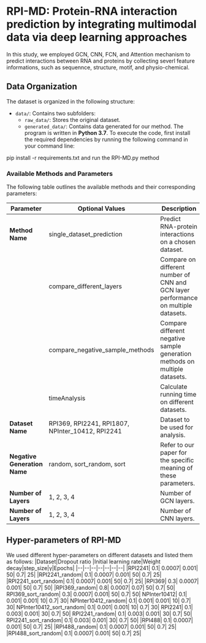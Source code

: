 
# RPI-MD: Protein-RNA interaction prediction by integrating multimodal data via deep learning approaches

In this study, we employed GCN, CNN, FCN, and Attention mechanism to predict interactions between RNA and proteins by collecting severl feature informations, such as sequennce, structure, motif, and physio-chemical.

## Data Organization

The dataset is organized in the following structure:

- `data/`: Contains two subfolders:
  - `raw_data/`: Stores the original dataset.
  - `generated_data/`: Contains data generated for our method.
The program is written in **Python 3.7**. To execute the code, first install the required dependencies by running the following command in your command line:

pip install -r requirements.txt and run the RPI-MD.py method

### Available Methods and Parameters

The following table outlines the available methods and their corresponding parameters:

| Parameter          | Optional Values                               | Description                                                         |
|-------------------|-----------------------------------------------|---------------------------------------------------------------------|
| **Method Name**   | single_dataset_prediction                     | Predict RNA-protein interactions on a chosen dataset.                 |
|                   | compare_different_layers                      | Compare on different number of CNN and GCN layer performance on multiple datasets.                   |
|                   | compare_negative_sample_methods               | Compare different negative sample generation methods on multiple datasets.|
|                   | timeAnalysis                                  | Calculate running time on different datasets.                         |
| **Dataset Name**  | RPI369, RPI2241, RPI1807, NPInter_10412, RPI2241 | Dataset to be used for analysis.                                      |
| **Negative Generation Name** | random, sort_random, sort | Refer to our paper for the specific meaning of these parameters. |
| **Number of Layers** | 1, 2, 3, 4                                   | Number of GCN layers.     
| **Number of Layers** | 1, 2, 3, 4                                   | Number of CNN layers.                                         |

## Hyper-parameters of RPI-MD
We used different hyper-parameters on different datasets and listed them as follows:
|Dataset|Dropout ratio  |Initial learning rate|Weight decay|step_size|γ|Epochs|
|--|--|--|--|--|--|--|
|RPI2241|	0.1|	0.0007|	0.001|	50|	0.7|	25|
|RPI2241_random|	0.1|	0.0007|	0.001|	50|	0.7|	25|
|RPI2241_sort_random|	0.1|	0.0007|	0.001|	50|	0.7|	25|
|RPI369|	0.3|	0.0007|	0.001|	50|	0.7|	50|
|RPI369_random|	0.8|	0.0007|	0.07|	50|	0.7|	50|
RPI369_sort_random|	0.3|	0.0007|	0.001|	50|	0.7|	50|
NPInter10412|	0.1|	0.001|	0.001|	10|	0.7|	30|
NPInter10412_random|	0.1|	0.001|	0.001|	10|	0.7|	30|
NPInter10412_sort_random|	0.1|	0.001|	0.001|	10|	0.7|	30|
RPI2241|	0.1|	0.003|	0.001|	30|	0.7|	50|
RPI2241_random|	0.1|	0.003|	0.001|	30|	0.7|	50|
RPI2241_sort_random|	0.1|	0.003|	0.001|	30|	0.7|	50|
|RPI488|	0.1|	0.0007|	0.001|	50|	0.7|	25|
|RPI488_random|	0.1|	0.0007|	0.001|	50|	0.7|	25|
|RPI488_sort_random|	0.1|	0.0007|	0.001|	50|	0.7|	25|
